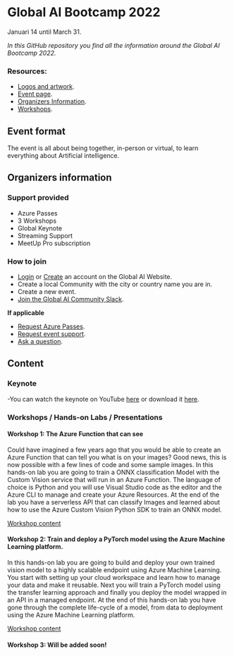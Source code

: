 # Global AI Bootcamp 2022
Januari 14 until March 31.

*In this GitHub repository you find all the information around the Global AI Bootcamp 2022.*

### Resources:
- [Logos and artwork](https://github.com/GlobalAICommunity/bootcamp-2022/tree/main/Assets). 
- [Event page](https://globalai.community/bootcamp-2022/).
- [Organizers Information](https://globalai.community/bootcamp-2022/information/organizers/).
- [Workshops](https://workshops.globalai.community).

## Event format
The event is all about being together, in-person or virtual, to learn everything about Artificial intelligence.

## Organizers information

### Support provided
- Azure Passes
- 3 Workshops
- Global Keynote 
- Streaming Support
- MeetUp Pro subscription

### How to join
- [Login](https://globalai.community/login) or [Create](https://globalai.community/register) an account on the Global AI Website.
- Create a local Community with the city or country name you are in.
- Create a new event.
- [Join the Global AI Community Slack](https://join.slack.com/t/globalaicommunity/shared_invite/zt-118obd1f8-vZ8jA~OICzTGkWnFF4vIzQ).

**If applicable**
- [Request Azure Passes](https://forms.office.com/Pages/ResponsePage.aspx?id=AvBL7IdJCkKnJbzCu9VDmWP6fxHD5kRAtAGhS9Oi48tUNVJQQTNOUDhLSlkyR01CV0lRNEtaWkdZUy4u).
- [Request event support](mailto:hq@globalai.community).
- [Ask a question](mailto:hq@globalai.community).

## Content

### Keynote
-You can watch the keynote on YouTube [here](https://youtu.be/C0MF9-hsPUQ) or download it [here](https://communityassets.blob.core.windows.net/globalaibootcamp/Global%20AI%20Bootcamp%202022%20-%20keynote.mp4).

### Workshops / Hands-on Labs / Presentations

#### Workshop 1: The Azure Function that can see
Could have imagined a few years ago that you would be able to create an Azure Function that can tell you what is on your images? Good news, this is now possible with a few lines of code and some sample images.
In this hands-on lab you are going to train a ONNX classification Model with the Custom Vision service that will run in an Azure Function. The language of choice is Python and you will use Visual Studio code as the editor and the Azure CLI to manage and create your Azure Resources.
At the end of the lab you have a serverless API that can classify Images and learned about how to use the Azure Custom Vision Python SDK to train an ONNX model.

[Workshop content](https://global-ai-community.gitbook.io/global-ai-bootcamp-2022/the-azure-function-that-can-see/introduction)

#### Workshop 2: Train and deploy a PyTorch model using the Azure Machine Learning platform.
In this hands-on lab you are going to build and deploy your own trained vision model to a highly scalable endpoint using Azure Machine Learning.
You start with setting up your cloud workspace and learn how to manage your data and make it reusable. Next you will train a PyTorch model using the transfer learning approach and finally you deploy the model wrapped in an API in a managed endpoint.
At the end of this hands-on lab you have gone through the complete life-cycle of a model, from data to deployment using the Azure Machine Learning platform.

[Workshop content](https://global-ai-community.gitbook.io/global-ai-bootcamp-2022/azure-machine-learning/introduction)

#### Workshop 3: Will be added soon!